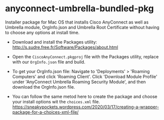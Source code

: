 # anyconnect-umbrella-bundled-pkg
Installer package for Mac OS that installs Cisco AnyConnect as well as Umbrella module, OrgInfo.json and Umbrella Root Certificate without having to choose any options at install time. 

- Download and install the Packages utility:
http://s.sudre.free.fr/Software/Packages/about.html

- Open the `CiscoAnyConnect.pkgproj` file with the Packages utility, replace with our `OrgInfo.json` file and build. 

- To get your OrgInfo.json file: Navigate to 'Deployments' > 'Roaming Computers' and click 'Roaming Client'. Click 'Download Module Profile' under 'AnyConnect Umbrella Roaming Security Module', and then download the OrgInfo.json file.

- You can follow the same metod here to create the package and choose your install options wit the `choices.xml` file.
https://sneakypockets.wordpress.com/2020/03/17/creating-a-wrapper-package-for-a-choices-xml-file/